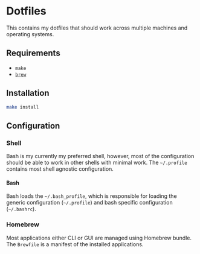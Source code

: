 # Dotfiles

This contains my dotfiles that should work across multiple machines and
operating systems.

## Requirements

- `make`
- [`brew`](https://brew.sh)

## Installation

```sh
make install
```

## Configuration

### Shell

Bash is my currently my preferred shell, however, most of the configuration
should be able to work in other shells with minimal work.  The `~/.profile`
contains most shell agnostic configuration.

#### Bash

Bash loads the `~/.bash_profile`, which is responsible for loading the generic
configuration (`~/.profile`) and bash specific configuration (`~/.bashrc`).

### Homebrew

Most applications either CLI or GUI are managed using Homebrew bundle.  The
`Brewfile` is a manifest of the installed applications.
